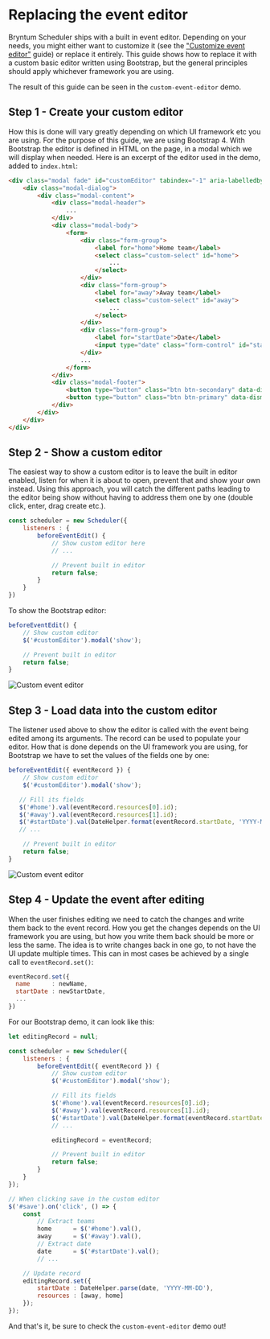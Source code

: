 # Replacing the event editor

Bryntum Scheduler ships with a built in event editor. Depending on your needs, you might either want to customize it
(see the ["Customize event editor"](#guides/customization/eventedit.md) guide) or replace it entirely. This guide shows how to replace it with a custom basic
editor written using Bootstrap, but the general principles should apply whichever framework you are using.

The result of this guide can be seen in the `custom-event-editor` demo.

## Step 1 - Create your custom editor

How this is done will vary greatly depending on which UI framework etc you are using. For the purpose of this guide, we
are using Bootstrap 4. With Bootstrap the editor is defined in HTML on the page, in a modal which we will display when
needed. Here is an excerpt of the editor used in the demo, added to `index.html`:

```html
<div class="modal fade" id="customEditor" tabindex="-1" aria-labelledby="customEditorLabel" aria-hidden="true">
	<div class="modal-dialog">
		<div class="modal-content">
			<div class="modal-header">
				...
			</div>
			<div class="modal-body">
				<form>
					<div class="form-group">
						<label for="home">Home team</label>
						<select class="custom-select" id="home">
							...
						</select>
					</div>
					<div class="form-group">
						<label for="away">Away team</label>
						<select class="custom-select" id="away">
							...
						</select>
					</div>
					<div class="form-group">
						<label for="startDate">Date</label>
						<input type="date" class="form-control" id="startDate">
					</div>
                    ...
				</form>
			</div>
			<div class="modal-footer">
				<button type="button" class="btn btn-secondary" data-dismiss="modal">Cancel</button>
				<button type="button" class="btn btn-primary" data-dismiss="modal" id="save">Save changes</button>
			</div>
		</div>
	</div>
</div>
```

## Step 2 - Show a custom editor

The easiest way to show a custom editor is to leave the built in editor enabled, listen for when it is about to open,
prevent that and show your own instead. Using this approach, you will catch the different paths leading to the editor
being show without having to address them one by one (double click, enter, drag create etc.).

```javascript
const scheduler = new Scheduler({
    listeners : {
        beforeEventEdit() {
            // Show custom editor here
            // ...

            // Prevent built in editor
            return false;
        }
    }
})
```

To show the Bootstrap editor:

```javascript
beforeEventEdit() {
    // Show custom editor
    $('#customEditor').modal('show');

    // Prevent built in editor
    return false;
}
```

<img src="resources/images/custom-editor-1.png" alt="Custom event editor"/>

## Step 3 - Load data into the custom editor

The listener used above to show the editor is called with the event being edited among its arguments. The record can be
used to populate your editor. How that is done depends on the UI framework you are using, for Bootstrap we have to set
the values of the fields one by one:

```javascript
beforeEventEdit({ eventRecord }) {
    // Show custom editor
    $('#customEditor').modal('show');

   // Fill its fields
   $('#home').val(eventRecord.resources[0].id);
   $('#away').val(eventRecord.resources[1].id);
   $('#startDate').val(DateHelper.format(eventRecord.startDate, 'YYYY-MM-DD'));
   // ...

    // Prevent built in editor
    return false;
}
```

<img src="resources/images/custom-editor-2.png" alt="Custom event editor"/>

## Step 4 - Update the event after editing

When the user finishes editing we need to catch the changes and write them back to the event record. How you get the
changes depends on the UI framework you are using, but how you write them back should be more or less the same. The idea
is to write changes back in one go, to not have the UI update multiple times. This can in most cases be achieved by a
single call to `eventRecord.set()`:

```javascript
eventRecord.set({
  name      : newName,
  startDate : newStartDate,
  ...
})
```

For our Bootstrap demo, it can look like this:

```javascript
let editingRecord = null;

const scheduler = new Scheduler({
    listeners : {
        beforeEventEdit({ eventRecord }) {
            // Show custom editor
            $('#customEditor').modal('show');

            // Fill its fields
            $('#home').val(eventRecord.resources[0].id);
            $('#away').val(eventRecord.resources[1].id);
            $('#startDate').val(DateHelper.format(eventRecord.startDate, 'YYYY-MM-DD'));
            // ...

            editingRecord = eventRecord;

            // Prevent built in editor
            return false;
        }
    }
});

// When clicking save in the custom editor
$('#save').on('click', () => {
    const
        // Extract teams
        home      = $('#home').val(),
        away      = $('#away').val(),
        // Extract date
        date      = $('#startDate').val();
        // ...

    // Update record
    editingRecord.set({
        startDate : DateHelper.parse(date, 'YYYY-MM-DD'),
        resources : [away, home]
    });
});
```

And that's it, be sure to check the `custom-event-editor` demo out!

